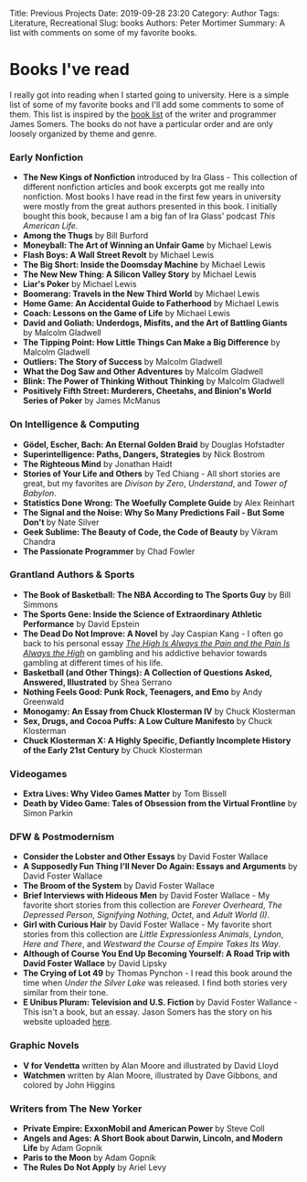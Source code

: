 Title: Previous Projects
Date: 2019-09-28 23:20
Category: Author
Tags: Literature, Recreational
Slug: books
Authors: Peter Mortimer
Summary: A list with comments on some of my favorite books.

# Books I've read

I really got into reading when I started going to university. Here is a simple list of some of my favorite books and I'll add some comments to some of them. This list is inspired by the [book list](http://jsomers.net/#books) of the writer and programmer James Somers. The books do not have a particular order and are only loosely organized by theme and genre.

### Early Nonfiction

- **The New Kings of Nonfiction** introduced by Ira Glass - This collection of different nonfiction articles and book excerpts got me really into nonfiction. Most books I have read in the first few years in university were mostly from the great authors presented in this book. I initially bought this book, because I am a big fan of Ira Glass' podcast _This American Life_. 
- **Among the Thugs** by Bill Burford
- **Moneyball: The Art of Winning an Unfair Game** by Michael Lewis
- **Flash Boys: A Wall Street Revolt** by Michael Lewis
- **The Big Short: Inside the Doomsday Machine** by Michael Lewis
- **The New New Thing: A Silicon Valley Story** by Michael Lewis
- **Liar's Poker** by Michael Lewis
- **Boomerang: Travels in the New Third World** by Michael Lewis
- **Home Game: An Accidental Guide to Fatherhood** by Michael Lewis
- **Coach: Lessons on the Game of Life** by Michael Lewis
- **David and Goliath: Underdogs, Misfits, and the Art of Battling Giants** by Malcolm Gladwell
- **The Tipping Point: How Little Things Can Make a Big Difference** by Malcolm Gladwell
- **Outliers: The Story of Success** by Malcolm Gladwell
- **What the Dog Saw and Other Adventures** by Malcolm Gladwell
- **Blink: The Power of Thinking Without Thinking** by Malcolm Gladwell
- **Positively Fifth Street: Murderers, Cheetahs, and Binion's World Series of Poker** by James McManus

### On Intelligence & Computing

- **Gödel, Escher, Bach: An Eternal Golden Braid** by Douglas Hofstadter
- **Superintelligence: Paths, Dangers, Strategies** by Nick Bostrom
- **The Righteous Mind** by Jonathan Haidt
- **Stories of Your Life and Others** by Ted Chiang - All short stories are great, but my favorites are _Divison by Zero_, _Understand_, and _Tower of Babylon_.
- **Statistics Done Wrong: The Woefully Complete Guide** by Alex Reinhart
- **The Signal and the Noise: Why So Many Predictions Fail - But Some Don't** by Nate Silver
- **Geek Sublime: The Beauty of Code, the Code of Beauty** by Vikram Chandra
- **The Passionate Programmer** by Chad Fowler

### Grantland Authors & Sports

- **The Book of Basketball: The NBA According to The Sports Guy** by Bill Simmons
- **The Sports Gene: Inside the Science of Extraordinary Athletic Performance** by David Epstein
- **The Dead Do Not Improve: A Novel** by Jay Caspian Kang - I often go back to his personal essay [_The High Is Always the Pain and the Pain Is Always the High_](https://themorningnews.org/article/the-high-is-always-the-pain-and-the-pain-is-always-the-high) on gambling and his addictive behavior towards gambling at different times of his life.
- **Basketball (and Other Things): A Collection of Questions Asked, Answered, Illustrated** by Shea Serrano
- **Nothing Feels Good: Punk Rock, Teenagers, and Emo** by Andy Greenwald
- **Monogamy: An Essay from Chuck Klosterman IV** by Chuck Klosterman
- **Sex, Drugs, and Cocoa Puffs: A Low Culture Manifesto** by Chuck Klosterman
- **Chuck Klosterman X: A Highly Specific, Defiantly Incomplete History of the Early 21st Century** by Chuck Klosterman

### Videogames

- **Extra Lives: Why Video Games Matter** by Tom Bissell
- **Death by Video Game: Tales of Obsession from the Virtual Frontline** by Simon Parkin

### DFW & Postmodernism

- **Consider the Lobster and Other Essays** by David Foster Wallace
- **A Supposedly Fun Thing I'll Never Do Again: Essays and Arguments** by David Foster Wallace
- **The Broom of the System** by David Foster Wallace
- **Brief Interviews with Hideous Men** by David Foster Wallace - My favorite short stories from this collection are _Forever Overheard_, _The Depressed Person_, _Signifying Nothing_, _Octet_, and _Adult World (I)_.
- **Girl with Curious Hair** by David Foster Wallace - My favorite short stories from this collection are _Little Expressionless Animals_, _Lyndon_, _Here and There_, and _Westward the Course of Empire Takes Its Way_.
- **Although of Course You End Up Becoming Yourself: A Road Trip with David Foster Wallace** by David Lipsky
- **The Crying of Lot 49** by Thomas Pynchon - I read this book around the time when _Under the Silver Lake_ was released. I find both stories very similar from their tone.
- **E Unibus Pluram: Television and U.S. Fiction** by David Foster Wallance - This isn't a book, but an essay. Jason Somers has the story on his website uploaded [here](https://jsomers.net/DFW_TV.pdf).

### Graphic Novels

- **V for Vendetta** written by Alan Moore and illustrated by David Lloyd
- **Watchmen** written by Alan Moore, illustrated by Dave Gibbons, and colored by John Higgins

### Writers from The New Yorker

- **Private Empire: ExxonMobil and American Power** by Steve Coll
- **Angels and Ages: A Short Book about Darwin, Lincoln, and Modern Life** by Adam Gopnik
- **Paris to the Moon** by Adam Gopnik
- **The Rules Do Not Apply** by Ariel Levy
